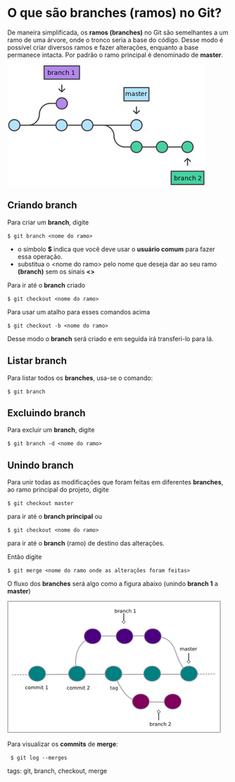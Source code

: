 # O que são branches (ramos) no Git?

De maneira simplificada, os **ramos (branches)** no Git são semelhantes a um ramo de uma árvore, onde o tronco seria a base do código. Desse modo é possível criar diversos ramos e fazer alterações, enquanto a base permanece intacta. Por padrão o ramo principal é denominado de **master**.

![ramos no git](img/p0012-0.png)

## Criando branch

Para criar um **branch**, digite

```
$ git branch <nome do ramo>
```

- o símbolo **$** indica que você deve usar o **usuário comum** para fazer essa operação.
- substitua o \<nome do ramo> pelo nome que deseja dar ao seu ramo **(branch)** sem os sinais **<>**

Para ir até o **branch** criado

```
$ git checkout <nome do ramo>
```

Para usar um atalho para esses comandos acima

```
$ git checkout -b <nome do ramo>
```

Desse modo o **branch** será criado e em seguida irá transferi-lo para lá.

## Listar branch

Para listar todos os **branches**, usa-se o comando:

```
$ git branch
```

## Excluindo branch

Para excluir um **branch**, digite

```
$ git branch -d <nome do ramo>
```

## Unindo branch

Para unir todas as modificações que foram feitas em diferentes **branches**, ao ramo principal do projeto, digite

```
$ git checkout master
```

para ir até o **branch principal** ou

```
$ git checkout <nome do ramo>
```

para ir até o **branch** (ramo) de destino das alterações.

Então digite

```
$ git merge <nome do ramo onde as alterações foram feitas>
```

O fluxo dos **branches** será algo como a figura abaixo (unindo **branch 1** a **master**)

![merge](img/p0012-1.png)

Para visualizar os **commits** de **merge**:

```
 $ git log --merges 
```

tags: git, branch, checkout, merge
